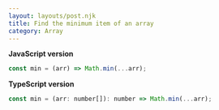 ```yaml
---
layout: layouts/post.njk
title: Find the minimum item of an array
category: Array
---
```


**JavaScript version**

```js
const min = (arr) => Math.min(...arr);
```

**TypeScript version**

```js
const min = (arr: number[]): number => Math.min(...arr);
```
